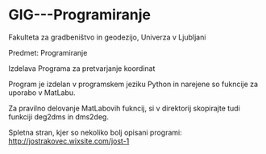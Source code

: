 # GIG---Programiranje

Fakulteta za gradbeništvo in geodezijo, Univerza v Ljubljani

Predmet: Programiranje

Izdelava Programa za pretvarjanje koordinat

Program je izdelan v programskem jeziku Python in narejene so fukncije za uporabo v MatLabu.

Za pravilno delovanje MatLabovih fukncij, si v direktorij skopirajte tudi funkciji deg2dms in dms2deg.

Spletna stran, kjer so nekoliko bolj opisani programi: http://jostrakovec.wixsite.com/jost-1
